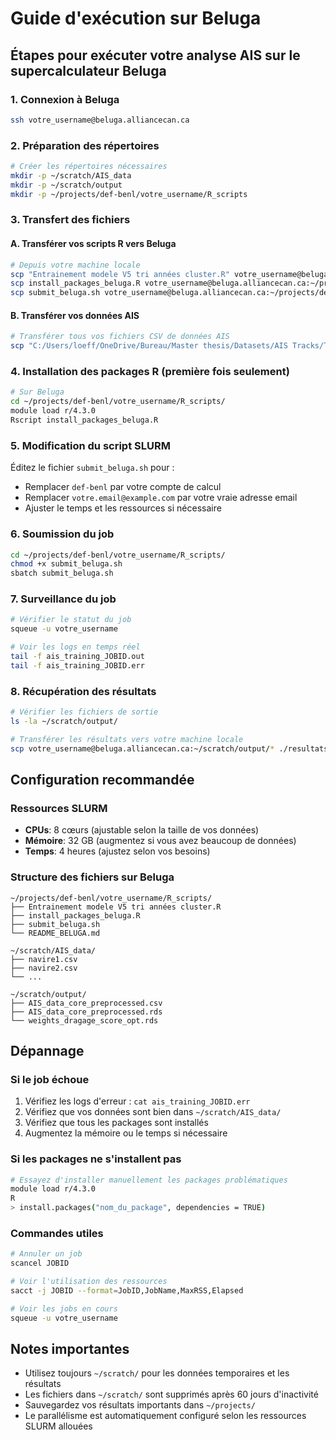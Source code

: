 # Guide d'exécution sur Beluga

## Étapes pour exécuter votre analyse AIS sur le supercalculateur Beluga

### 1. Connexion à Beluga
```bash
ssh votre_username@beluga.alliancecan.ca
```

### 2. Préparation des répertoires
```bash
# Créer les répertoires nécessaires
mkdir -p ~/scratch/AIS_data
mkdir -p ~/scratch/output
mkdir -p ~/projects/def-benl/votre_username/R_scripts
```

### 3. Transfert des fichiers

#### A. Transférer vos scripts R vers Beluga
```bash
# Depuis votre machine locale
scp "Entrainement modele V5 tri années cluster.R" votre_username@beluga.alliancecan.ca:~/projects/def-benl/votre_username/R_scripts/
scp install_packages_beluga.R votre_username@beluga.alliancecan.ca:~/projects/def-benl/votre_username/R_scripts/
scp submit_beluga.sh votre_username@beluga.alliancecan.ca:~/projects/def-benl/votre_username/R_scripts/
```

#### B. Transférer vos données AIS
```bash
# Transférer tous vos fichiers CSV de données AIS
scp "C:/Users/loeff/OneDrive/Bureau/Master thesis/Datasets/AIS Tracks/Track data"/*.csv votre_username@beluga.alliancecan.ca:~/scratch/AIS_data/
```

### 4. Installation des packages R (première fois seulement)
```bash
# Sur Beluga
cd ~/projects/def-benl/votre_username/R_scripts/
module load r/4.3.0
Rscript install_packages_beluga.R
```

### 5. Modification du script SLURM
Éditez le fichier `submit_beluga.sh` pour :
- Remplacer `def-benl` par votre compte de calcul
- Remplacer `votre.email@example.com` par votre vraie adresse email
- Ajuster le temps et les ressources si nécessaire

### 6. Soumission du job
```bash
cd ~/projects/def-benl/votre_username/R_scripts/
chmod +x submit_beluga.sh
sbatch submit_beluga.sh
```

### 7. Surveillance du job
```bash
# Vérifier le statut du job
squeue -u votre_username

# Voir les logs en temps réel
tail -f ais_training_JOBID.out
tail -f ais_training_JOBID.err
```

### 8. Récupération des résultats
```bash
# Vérifier les fichiers de sortie
ls -la ~/scratch/output/

# Transférer les résultats vers votre machine locale
scp votre_username@beluga.alliancecan.ca:~/scratch/output/* ./resultats_beluga/
```

## Configuration recommandée

### Ressources SLURM
- **CPUs**: 8 cœurs (ajustable selon la taille de vos données)
- **Mémoire**: 32 GB (augmentez si vous avez beaucoup de données)
- **Temps**: 4 heures (ajustez selon vos besoins)

### Structure des fichiers sur Beluga
```
~/projects/def-benl/votre_username/R_scripts/
├── Entrainement modele V5 tri années cluster.R
├── install_packages_beluga.R
├── submit_beluga.sh
└── README_BELUGA.md

~/scratch/AIS_data/
├── navire1.csv
├── navire2.csv
└── ...

~/scratch/output/
├── AIS_data_core_preprocessed.csv
├── AIS_data_core_preprocessed.rds
└── weights_dragage_score_opt.rds
```

## Dépannage

### Si le job échoue
1. Vérifiez les logs d'erreur : `cat ais_training_JOBID.err`
2. Vérifiez que vos données sont bien dans `~/scratch/AIS_data/`
3. Vérifiez que tous les packages sont installés
4. Augmentez la mémoire ou le temps si nécessaire

### Si les packages ne s'installent pas
```bash
# Essayez d'installer manuellement les packages problématiques
module load r/4.3.0
R
> install.packages("nom_du_package", dependencies = TRUE)
```

### Commandes utiles
```bash
# Annuler un job
scancel JOBID

# Voir l'utilisation des ressources
sacct -j JOBID --format=JobID,JobName,MaxRSS,Elapsed

# Voir les jobs en cours
squeue -u votre_username
```

## Notes importantes
- Utilisez toujours `~/scratch/` pour les données temporaires et les résultats
- Les fichiers dans `~/scratch/` sont supprimés après 60 jours d'inactivité
- Sauvegardez vos résultats importants dans `~/projects/`
- Le parallélisme est automatiquement configuré selon les ressources SLURM allouées 